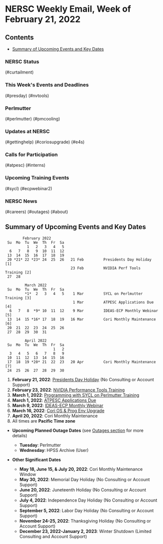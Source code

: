 # NERSC Weekly Email, Week of February 21, 2022 <a name="top"></a> #


## Contents ## 

- [Summary of Upcoming Events and Key Dates](#dates)

### NERSC Status

(#curtailment)

### This Week's Events and Deadlines

(#presday)
(#nvtools)

### Perlmutter

(#perlmutter)
(#pmcooling)

### Updates at NERSC 

(#gettinghelp)
(#coriosupgrade)
(#e4s)

### Calls for Participation

(#atpesc)
(#interns)

### Upcoming Training Events 

(#sycl)
(#ecpwebinar2)

### NERSC News 

(#careers)
(#outages)
(#about)

## Summary of Upcoming Events and Key Dates <a name="dates"/></a> ##

            February 2022
     Su  Mo  Tu  We  Th  Fr  Sa
              1   2   3   4   5
      6   7   8   9  10  11  12
     13  14  15  16  17  18  19   
     20 *21* 22 *23* 24  25  26   21 Feb         Presidents Day Holiday [1]
                                  23 Feb         NVIDIA Perf Tools Training [2]
     27  28  

             March 2022
     Su  Mo  Tu  We  Th  Fr  Sa
             *1*  2   3   4   5    1 Mar         SYCL on Perlmutter Training [3]
                                   1 Mar         ATPESC Applications Due [4]
      6   7   8  *9* 10  11  12    9 Mar         IDEAS-ECP Monthly Webinar [5]
     13  14  15 *16* 17  18  19   16 Mar         Cori Monthly Maintenance [6]
     20  21  22  23  24  25  26   
     27  28  29  30  31

             April 2022
     Su  Mo  Tu  We  Th  Fr  Sa
                          1   2
      3   4   5   6   7   8   9
     10  11  12  13  14  15  16
     17  18  19 *20* 21  22  23   20 Apr         Cori Monthly Maintenance [7]
     24  25  26  27  28  29  30


1. **February 21, 2022**: [Presidents Day Holiday](#presday) (No Consulting or Account Support)
2. **February 23, 2022**: [NVIDIA Performance Tools Training](#nvtools)
3. **March 1, 2022**: [Programming with SYCL on Perlmutter Training](#sycl)
4. **March 1, 2022**: [ATPESC Applications Due](#atpesc)
5. **March 9, 2022**: [IDEAS-ECP Monthly Webinar](#ecpwebinar2)
6. **March 16, 2022**: [Cori OS & Prog Env Upgrade](#coriosupgrade)
7. **April 20, 2022**: Cori Monthly Maintenance
8. All times are **Pacific Time zone**

- **Upcoming Planned Outage Dates** (see [Outages section](#outages) for more 
details)
    - **Tuesday**: Perlmutter
    - **Wednesday**: HPSS Archive (User)

- **Other Significant Dates**
    - **May 18, June 15, & July 20, 2022**: Cori Monthly Maintenance Window
    - **May 30, 2022**: Memorial Day Holiday (No Consulting or Account Support)
    - **June 20, 2022**: Juneteenth Holiday (No Consulting or Account Support)
    - **July 4, 2022**: Independence Day Holiday (No Consulting or Account Support)
    - **September 5, 2022**: Labor Day Holiday (No Consulting or Account Support)
    - **November 24-25, 2022**: Thanksgiving Holiday (No Consulting or Account Support)
    - **December 23, 2022-January 2, 2023**: Winter Shutdown (Limited Consulting and Account Support)

